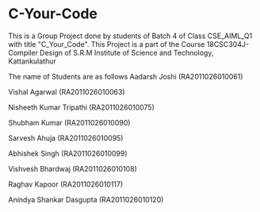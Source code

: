 # C-Your-Code
This is a Group Project done by students of Batch 4 of Class CSE_AIML_Q1 with title "C_Your_Code". This Project is a part of the Course 18CSC304J- Compiler Design of S.R.M Institute of Science and Technology, Kattankulathur


The name of Students are as follows
Aadarsh Joshi (RA2011026010061)

Vishal Agarwal (RA2011026010063)

Nisheeth Kumar Tripathi  (RA2011026010075)

Shubham Kumar  (RA2011026010090)

Sarvesh Ahuja (RA2011026010095)

Abhishek Singh (RA2011026010099)

Vishvesh Bhardwaj (RA2011026010108) 

Raghav Kapoor (RA2011026010117)

Anindya Shankar Dasgupta (RA2011026010120)

